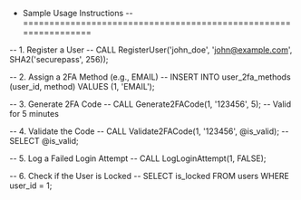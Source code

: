 - Sample Usage Instructions
-- ================================================================

-- 1. Register a User
-- CALL RegisterUser('john_doe', 'john@example.com', SHA2('securepass', 256));

-- 2. Assign a 2FA Method (e.g., EMAIL)
-- INSERT INTO user_2fa_methods (user_id, method) VALUES (1, 'EMAIL');

-- 3. Generate 2FA Code
-- CALL Generate2FACode(1, '123456', 5);  -- Valid for 5 minutes

-- 4. Validate the Code
-- CALL Validate2FACode(1, '123456', @is_valid);
-- SELECT @is_valid;

-- 5. Log a Failed Login Attempt
-- CALL LogLoginAttempt(1, FALSE);

-- 6. Check if the User is Locked
-- SELECT is_locked FROM users WHERE user_id = 1;
